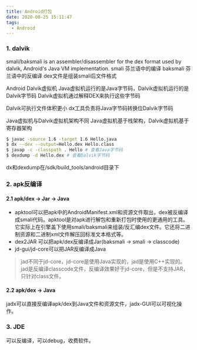 ```yaml
---
title: Android打包
date: 2020-08-25 15:11:47
tags:
  - Android
---
```


### 1. dalvik
smali/baksmali is an assembler/disassembler for the dex format used by dalvik, Android's Java VM implementation. 
smali 芬兰语中的编译
baksmali 芬兰语中的反编译
dex文件是组装smali后文件格式

Android Dalvik虚拟机
Java虚拟机运行的是Java字节码，Dalvik虚拟机运行的是Dalvik字节码
Dalvik虚拟机通过解释DEX来执行这些字节码

Dalvik可执行文件体积更小
dx工具负责将Java字节码转换位Dalvik字节码

Java虚拟机与Dalvik虚拟机架构不同
Java虚拟机基于栈架构，Dalvik虚拟机基于寄存器架构

``` sh
$ javac -source 1.6 -target 1.6 Hello.java
$ dx --dex --output=Hello.dex Hello.class
$ javap -c -classpath . Hello # 查看Java字节码
$ dexdump -d Hello.dex # 查看Dalvik字节码
```

dx和dexdump在/sdk/build_tools/android目录下
<!-- more -->

### 2. apk反编译
#### 2.1 apk/dex -> Jar -> Java
- apktool可以把apk中的AndroidManifest.xml和资源文件取出，dex被反编译成smali代码。apktool是对apk进行解包和重新打包时使用的更通用的工具。它实际上在引擎盖下使用smali/baksmali来组装/反汇编dex文件。它还将二进制资源和二进制xml文件解压回标准文本格式等。
- dex2JAR 可以把apk/dex反编译成Jar(baksmali -> smali -> classcode)
- jd-gui/jd-core可以把JAR反编译成Java

> jad不同于jd-core，jd-core是使用Java实现的，jad是使用C++实现的。jad是反编译classcode文件，反编译效果好于jd-core，但是不支持JAR，只针对class文件。

#### 2.2 apk/dex -> Java
jadx可以直接反编译apk/dex到Java文件和资源文件，jadx-GUI可以可视化操作。



### 3. JDE
可以反编译，可以debug，收费软件。
